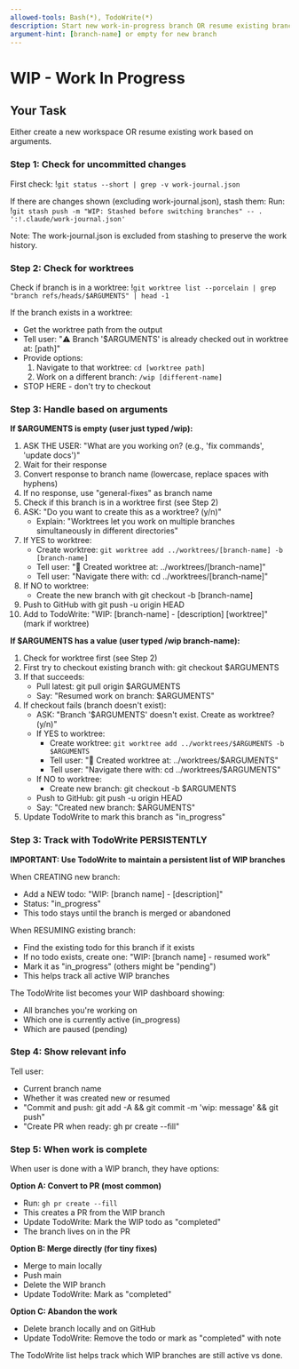 ```yaml
---
allowed-tools: Bash(*), TodoWrite(*)
description: Start new work-in-progress branch OR resume existing branch
argument-hint: [branch-name] or empty for new branch
---
```


# WIP - Work In Progress

<!--
WHEN TO USE THIS COMMAND:
- Resuming work on EXISTING issue branches (most common)
- Quick fixes that don't need issues (typos, small tweaks)
- Experiments before creating issues
- Template/framework improvements

EXAMPLES:
/wip 150-add-authentication  - Resume work on issue #150's branch
/wip fix-typo               - Quick fix without issue
/wip test-new-api          - Experiment before committing

PRIMARY USE: Resume existing issue branches quickly
SECONDARY USE: Small fixes and experiments

For new features, use /create-issue + /work instead!
-->

## Your Task

Either create a new workspace OR resume existing work based on arguments.

### Step 1: Check for uncommitted changes

First check: !`git status --short | grep -v work-journal.json`

If there are changes shown (excluding work-journal.json), stash them:
Run: !`git stash push -m "WIP: Stashed before switching branches" -- . ':!.claude/work-journal.json'`

Note: The work-journal.json is excluded from stashing to preserve the work history.

### Step 2: Check for worktrees

Check if branch is in a worktree: !`git worktree list --porcelain | grep "branch refs/heads/$ARGUMENTS" | head -1`

If the branch exists in a worktree:
- Get the worktree path from the output
- Tell user: "⚠️ Branch '$ARGUMENTS' is already checked out in worktree at: [path]"
- Provide options:
  1. Navigate to that worktree: `cd [worktree path]`
  2. Work on a different branch: `/wip [different-name]`
- STOP HERE - don't try to checkout

### Step 3: Handle based on arguments

**If $ARGUMENTS is empty (user just typed /wip):**
1. ASK THE USER: "What are you working on? (e.g., 'fix commands', 'update docs')"
2. Wait for their response
3. Convert response to branch name (lowercase, replace spaces with hyphens)
4. If no response, use "general-fixes" as branch name
5. Check if this branch is in a worktree first (see Step 2)
6. ASK: "Do you want to create this as a worktree? (y/n)"
   - Explain: "Worktrees let you work on multiple branches simultaneously in different directories"
7. If YES to worktree:
   - Create worktree: `git worktree add ../worktrees/[branch-name] -b [branch-name]`
   - Tell user: "📁 Created worktree at: ../worktrees/[branch-name]"
   - Tell user: "Navigate there with: cd ../worktrees/[branch-name]"
8. If NO to worktree:
   - Create the new branch with git checkout -b [branch-name]
9. Push to GitHub with git push -u origin HEAD
10. Add to TodoWrite: "WIP: [branch-name] - [description] [worktree]" (mark if worktree)

**If $ARGUMENTS has a value (user typed /wip branch-name):**
1. Check for worktree first (see Step 2)
2. First try to checkout existing branch with: git checkout $ARGUMENTS
3. If that succeeds:
   - Pull latest: git pull origin $ARGUMENTS
   - Say: "Resumed work on branch: $ARGUMENTS"
4. If checkout fails (branch doesn't exist):
   - ASK: "Branch '$ARGUMENTS' doesn't exist. Create as worktree? (y/n)"
   - If YES to worktree:
     - Create worktree: `git worktree add ../worktrees/$ARGUMENTS -b $ARGUMENTS`
     - Tell user: "📁 Created worktree at: ../worktrees/$ARGUMENTS"
     - Tell user: "Navigate there with: cd ../worktrees/$ARGUMENTS"
   - If NO to worktree:
     - Create new branch: git checkout -b $ARGUMENTS
   - Push to GitHub: git push -u origin HEAD
   - Say: "Created new branch: $ARGUMENTS"
5. Update TodoWrite to mark this branch as "in_progress"

### Step 3: Track with TodoWrite PERSISTENTLY

**IMPORTANT: Use TodoWrite to maintain a persistent list of WIP branches**

When CREATING new branch:
- Add a NEW todo: "WIP: [branch name] - [description]"
- Status: "in_progress"
- This todo stays until the branch is merged or abandoned

When RESUMING existing branch:
- Find the existing todo for this branch if it exists
- If no todo exists, create one: "WIP: [branch name] - resumed work"
- Mark it as "in_progress" (others might be "pending")
- This helps track all active WIP branches

The TodoWrite list becomes your WIP dashboard showing:
- All branches you're working on
- Which one is currently active (in_progress)
- Which are paused (pending)

### Step 4: Show relevant info

Tell user:
- Current branch name
- Whether it was created new or resumed
- "Commit and push: git add -A && git commit -m 'wip: message' && git push"
- "Create PR when ready: gh pr create --fill"

### Step 5: When work is complete

When user is done with a WIP branch, they have options:

**Option A: Convert to PR (most common)**
- Run: `gh pr create --fill`
- This creates a PR from the WIP branch
- Update TodoWrite: Mark the WIP todo as "completed"
- The branch lives on in the PR

**Option B: Merge directly (for tiny fixes)**
- Merge to main locally
- Push main
- Delete the WIP branch
- Update TodoWrite: Mark as "completed"

**Option C: Abandon the work**
- Delete branch locally and on GitHub
- Update TodoWrite: Remove the todo or mark as "completed" with note

The TodoWrite list helps track which WIP branches are still active vs done.

